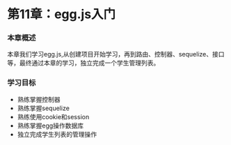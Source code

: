 # 第11章：egg.js入门

### 本章概述

本章我们学习egg.js,从创建项目开始学习，再到路由、控制器、sequelize、接口等，最终通过本章的学习，独立完成一个学生管理列表。

### 学习目标

* 熟练掌握控制器
* 熟练掌握sequelize
* 熟练使用cookie和session
* 熟练掌握egg操作数据库
* 独立完成学生列表的管理操作